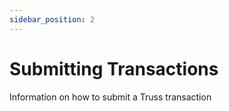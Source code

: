 ```yaml
---
sidebar_position: 2
---
```


# Submitting Transactions

Information on how to submit a Truss transaction